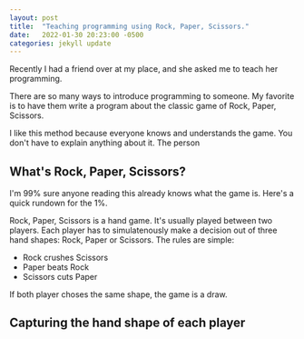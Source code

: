 ```yaml
---
layout: post
title:  "Teaching programming using Rock, Paper, Scissors."
date:   2022-01-30 20:23:00 -0500
categories: jekyll update
---
```

<!-- - introduction -->
<!-- - what's rock paper scissor -->
<!-- - What the program should do -->
  <!-- - take the inputs of each players -->
  <!-- - compute the winner -->
  <!-- - output the winner -->
<!-- - why it's a good exercise -->
  <!-- - everyone knows the game and its rules -->
  <!-- - the problem space is small -->
  <!-- - it's easy to add complexity (new weapons > constants, validation > functions) -->
<!-- - how it went -->
  <!-- - creativity / fun -->
  <!-- - naming things -->


Recently I had a friend over at my place, and she asked me to teach her programming.

There are so many ways to introduce programming to someone. My favorite is to have them write a program about the classic game of Rock, Paper, Scissors.

I like this method because everyone knows and understands the game. You don't have to explain anything about it. The person

## What's Rock, Paper, Scissors?
I'm 99% sure anyone reading this already knows what the game is. Here's a quick rundown for the 1%.

Rock, Paper, Scissors is a hand game. It's usually played between two players. Each player has to simulatenously make a decision out of three hand shapes: Rock, Paper or Scissors.
The rules are simple:
  - Rock crushes Scissors
  - Paper beats Rock
  - Scissors cuts Paper

If both player choses the same shape, the game is a draw.

## Capturing the hand shape of each player

